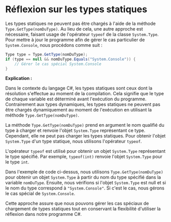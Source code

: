# Réflexion sur les types statiques

Les types statiques ne peuvent pas être chargés à l'aide de la méthode `Type.GetType(nomDuType)`. Au lieu de cela, une autre approche est nécessaire, faisant usage de l'opérateur `typeof` de la classe `System.Type`. Pour mettre à jour le programme afin de gérer le cas particulier de `System.Console`, nous procédons comme suit :

```csharp
Type type = Type.GetType(nomDuType);
if (type == null && nomDuType.Equals("System.Console")) {
    // Gérer le cas spécial System.Console
}
```

**Explication :**

Dans le contexte du langage C#, les types statiques sont ceux dont la résolution s'effectue au moment de la compilation. Cela signifie que le type de chaque variable est déterminé avant l'exécution du programme. Contrairement aux types dynamiques, les types statiques ne peuvent pas être chargés dynamiquement au moment de l'exécution en utilisant la méthode `Type.GetType(nomDuType)`.

La méthode `Type.GetType(nomDuType)` prend en argument le nom qualifié du type à charger et renvoie l'objet `System.Type` représentant ce type. Cependant, elle ne peut pas charger les types statiques. Pour obtenir l'objet `System.Type` d'un type statique, nous utilisons l'opérateur `typeof`.

L'opérateur `typeof` est utilisé pour obtenir un objet `System.Type` représentant le type spécifié. Par exemple, `typeof(int)` renvoie l'objet `System.Type` pour le type `int`.

Dans l'exemple de code ci-dessus, nous utilisons `Type.GetType(nomDuType)` pour obtenir un objet `System.Type` à partir du nom du type spécifié dans la variable `nomDuType`. Ensuite, nous vérifions si l'objet `System.Type` est null et si le nom du type correspond à `"System.Console"`. Si c'est le cas, nous gérons le cas spécial de `System.Console`.

Cette approche assure que nous pouvons gérer les cas spéciaux de chargement de types statiques tout en conservant la flexibilité d'utiliser la réflexion dans notre programme C#.